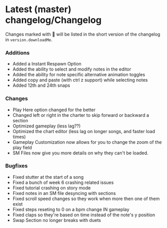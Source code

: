 # Latest (master) changelog/Changelog

Changes marked with 💖 will be listed in the short version of the changelog in `version.downloadMe`.

### Additions
- Added a Instant Respawn Option
- Added the ability to select and modify notes in the editor
- Added the ability for note specific alternative animation toggles
- Added copy and paste (with ctrl z support) while selecting notes
- Added 12th and 24th snaps

### Changes
- Play Here option changed for the better
- Changed left or right in the charter to skip forward or backward a section
- Optimized gameplay (less lag??)
- Optimized the chart editor (less lag on longer songs, and faster load times)
- Gameplay Customization now allows for you to change the zoom of the play field
- SM Files now give you more details on why they can't be loaded.

### Bugfixes
- Fixed stutter at the start of a song
- Fixed a bunch of week 6 crashing related issues
- Fixed tutorial crashing on story mode
- Fixed notes in an SM file desyncing with sections
- Fixed scroll speed changes so they work when more then one of them exist
- Fixed steps reseting to 0 on a bpm change IN gameplay
- Fixed claps so they're based on time instead of the note's y position
- Swap Section no longer breaks with duets